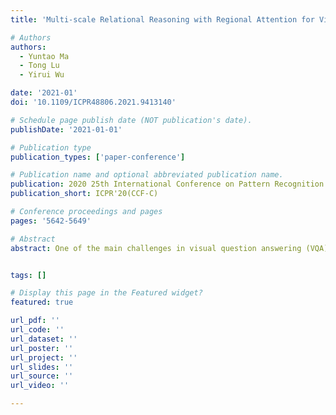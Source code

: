 ```yaml
---
title: 'Multi-scale Relational Reasoning with Regional Attention for Visual Question Answering'

# Authors
authors:
  - Yuntao Ma
  - Tong Lu
  - Yirui Wu

date: '2021-01'
doi: '10.1109/ICPR48806.2021.9413140'

# Schedule page publish date (NOT publication's date).
publishDate: '2021-01-01'

# Publication type
publication_types: ['paper-conference']

# Publication name and optional abbreviated publication name.
publication: 2020 25th International Conference on Pattern Recognition (ICPR)
publication_short: ICPR'20(CCF-C)

# Conference proceedings and pages
pages: '5642-5649'

# Abstract
abstract: One of the main challenges in visual question answering (VQA) is properly reasoning relations among visual regions involved in the question. In this paper, we propose a novel neural network for question-guided relational reasoning at multiple scales in VQA, where each image region is enhanced through regional attention. Specifically, we introduce a regional attention module consisting of both soft and hard attention mechanisms to select informative regions of the image based on question-guided evaluations. Different combinations of informative regions are then concatenated with question embeddings across scales to capture relational information. The relational reasoning module extracts question-based relationships among regions, with the multi-scale mechanism enhancing the model's sensitivity to numbers and its ability to model diverse relationships. Experimental results demonstrate that our approach achieves state-of-the-art performance on the VQA v2 dataset.


tags: []

# Display this page in the Featured widget?
featured: true

url_pdf: ''
url_code: ''
url_dataset: ''
url_poster: ''
url_project: ''
url_slides: ''
url_source: ''
url_video: ''

---
```

